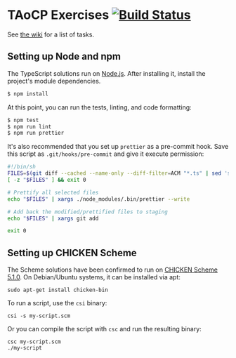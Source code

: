 # TAoCP Exercises [![Build Status](https://secure.travis-ci.org/masak/taocp.svg?branch=master)](http://travis-ci.org/masak/taocp)

See [the wiki](https://github.com/masak/taocp/wiki/Tasks) for a list of tasks.

## Setting up Node and npm

The TypeScript solutions run on [Node.js](https://nodejs.org/en/).
After installing it, install the project's module dependencies.

```sh
$ npm install
```

At this point, you can run the tests, linting, and code formatting:

```sh
$ npm test
$ npm run lint
$ npm run prettier
```

It's also recommended that you set up `prettier` as a pre-commit hook.
Save this script as `.git/hooks/pre-commit` and give it execute permission:

```sh
#!/bin/sh
FILES=$(git diff --cached --name-only --diff-filter=ACM "*.ts" | sed 's| |\\ |g')
[ -z "$FILES" ] && exit 0

# Prettify all selected files
echo "$FILES" | xargs ./node_modules/.bin/prettier --write

# Add back the modified/prettified files to staging
echo "$FILES" | xargs git add

exit 0
```

## Setting up CHICKEN Scheme

The Scheme solutions have been confirmed to run on [CHICKEN Scheme 5.1.0](https://call-cc.org/).
On Debian/Ubuntu systems, it can be installed via apt:

```
sudo apt-get install chicken-bin
```

To run a script, use the `csi` binary:

```
csi -s my-script.scm
```

Or you can compile the script with `csc` and run the resulting binary:

```
csc my-script.scm
./my-script
```
